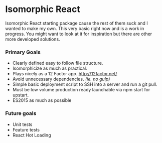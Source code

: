 # Isomorphic React

Isomorphic React starting package cause the rest of them suck and I wanted to make my own. This very basic right now and is a work in progress. You might want to look at it for inspiration but there are other more developed solutions.

### Primary Goals
* Clearly defined easy to follow file structure.
* Isomorphicize as much as practical.
* Plays nicely as a 12 Factor app. http://12factor.net/
* Avoid unnecessary dependencies. _(ie. no gulp)_ 
* Simple basic deployment script to SSH into a server and run a git pull.
* Must be low volume production ready launchable via npm start for upstart.
* ES2015 as much as possible

### Future goals
* Unit tests
* Feature tests
* React Hot Loading


